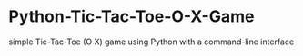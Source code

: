 # Python-Tic-Tac-Toe-O-X-Game
simple Tic-Tac-Toe (O X) game using Python with a command-line interface
